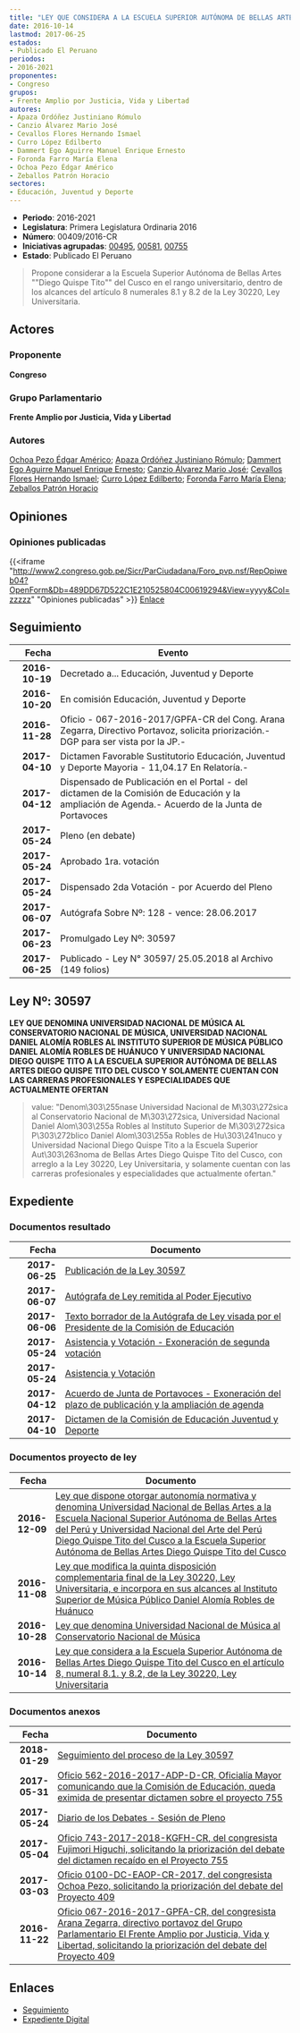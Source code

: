 ```yaml
---
title: "LEY QUE CONSIDERA A LA ESCUELA SUPERIOR AUTÓNOMA DE BELLAS ARTES 'DIEGO QUISPE TITO' DEL CUSCO EN EL ARTÍCULO 8, NUMERAL 8.1, 8.2 DE LA LEY 30220, LEY UNIVERSITARIA"
date: 2016-10-14
lastmod: 2017-06-25
estados:
- Publicado El Peruano
periodos:
- 2016-2021
proponentes:
- Congreso
grupos:
- Frente Amplio por Justicia, Vida y Libertad
autores:
- Apaza Ordóñez Justiniano Rómulo
- Canzio Álvarez Mario José
- Cevallos Flores Hernando Ismael
- Curro López Edilberto
- Dammert Ego Aguirre Manuel Enrique Ernesto
- Foronda Farro María Elena
- Ochoa Pezo Édgar Américo
- Zeballos Patrón Horacio
sectores:
- Educación, Juventud y Deporte
---
```

- **Periodo**: 2016-2021
- **Legislatura**: Primera Legislatura Ordinaria 2016
- **Número**: 00409/2016-CR
- **Iniciativas agrupadas**: [00495](../../00400/00495), [00581](../../00500/00581), [00755](../../00700/00755)
- **Estado**: Publicado El Peruano

> Propone considerar a la Escuela Superior Autónoma de Bellas Artes ""Diego Quispe Tito"" del Cusco en el rango universitario, dentro de los alcances del artículo 8 numerales 8.1 y 8.2 de la Ley 30220, Ley Universitaria.


## Actores

### Proponente

**Congreso**

### Grupo Parlamentario

**Frente Amplio por Justicia, Vida y Libertad**

### Autores

[Ochoa Pezo Édgar Américo](mailto:mailto:eochoa@congreso.gob.pe); [Apaza Ordóñez Justiniano Rómulo](mailto:mailto:japaza@congreso.gob.pe); [Dammert Ego Aguirre Manuel Enrique Ernesto](mailto:mailto:mdammert@congreso.gob.pe); [Canzio Álvarez Mario José](mailto:mailto:mcanzio@congreso.gob.pe); [Cevallos Flores Hernando Ismael](mailto:mailto:hcevallos@congreso.gob.pe); [Curro López Edilberto](mailto:mailto:ecurro@congreso.gob.pe); [Foronda Farro María Elena](mailto:mailto:mforonda@congreso.gob.pe); [Zeballos Patrón Horacio](mailto:mailto:hzeballos@congreso.gob.pe)

## Opiniones

### Opiniones publicadas

{{<iframe "http://www2.congreso.gob.pe/Sicr/ParCiudadana/Foro_pvp.nsf/RepOpiweb04?OpenForm&Db=489DD67D522C1E210525804C00619294&View=yyyy&Col=zzzzz" "Opiniones publicadas" >}}
[Enlace](http://www2.congreso.gob.pe/Sicr/ParCiudadana/Foro_pvp.nsf/RepOpiweb04?OpenForm&Db=489DD67D522C1E210525804C00619294&View=yyyy&Col=zzzzz)


## Seguimiento

| Fecha | Evento |
|------:|--------|
| **2016-10-19** | Decretado a... Educación, Juventud y Deporte |
| **2016-10-20** | En comisión Educación, Juventud y Deporte |
| **2016-11-28** | Oficio - 067-2016-2017/GPFA-CR del Cong. Arana Zegarra, Directivo Portavoz, solicita priorización.-DGP para ser vista por la JP.- |
| **2017-04-10** | Dictamen Favorable Sustitutorio Educación, Juventud y Deporte Mayoria - 11,04.17 En Relatoría.- |
| **2017-04-12** | Dispensado de Publicación en el Portal - del dictamen de la Comisión de Educación y la ampliación de Agenda.- Acuerdo de la Junta de Portavoces |
| **2017-05-24** | Pleno (en debate) |
| **2017-05-24** | Aprobado 1ra. votación |
| **2017-05-24** | Dispensado 2da Votación - por Acuerdo del Pleno |
| **2017-06-07** | Autógrafa Sobre Nº: 128 - vence: 28.06.2017 |
| **2017-06-23** | Promulgado Ley Nº: 30597 |
| **2017-06-25** | Publicado - Ley N° 30597/ 25.05.2018 al Archivo (149 folios) |

## Ley Nº: 30597

**LEY QUE DENOMINA UNIVERSIDAD NACIONAL DE MÚSICA AL CONSERVATORIO NACIONAL DE MÚSICA, UNIVERSIDAD NACIONAL DANIEL ALOMÍA ROBLES AL INSTITUTO SUPERIOR DE MÚSICA PÚBLICO DANIEL ALOMÍA ROBLES DE HUÁNUCO Y UNIVERSIDAD NACIONAL DIEGO QUISPE TITO A LA ESCUELA SUPERIOR AUTÓNOMA DE BELLAS ARTES DIEGO QUISPE TITO DEL CUSCO Y SOLAMENTE CUENTAN CON LAS CARRERAS PROFESIONALES Y ESPECIALIDADES QUE ACTUALMENTE OFERTAN**

> value: "Denom\303\255nase Universidad Nacional de M\303\272sica al Conservatorio Nacional de M\303\272sica, Universidad Nacional Daniel Alom\303\255a Robles al Instituto Superior de M\303\272sica P\303\272blico Daniel Alom\303\255a Robles de Hu\303\241nuco y Universidad Nacional Diego Quispe Tito a la Escuela Superior Aut\303\263noma de Bellas Artes Diego Quispe Tito del Cusco, con arreglo a la Ley 30220, Ley Universitaria, y solamente cuentan con las carreras profesionales y especialidades que actualmente ofertan."


## Expediente

### Documentos resultado

| Fecha | Documento |
|------:|-----------|
| **2017-06-25** | [Publicación de la Ley 30597](http://www.leyes.congreso.gob.pe/Documentos/2016_2021/ADLP/Normas_Legales/30597-LEY.pdf) |
| **2017-06-07** | [Autógrafa de Ley remitida al Poder Ejecutivo](http://www.leyes.congreso.gob.pe/Documentos/2016_2021/Autografas/Ley_y_de_Resolucion_Legislativa/AU0040920170607.pdf) |
| **2017-06-06** | [Texto borrador de la Autógrafa de Ley visada por el Presidente de la Comisión de Educación](http://www.leyes.congreso.gob.pe/Documentos/2016_2021/Texto_Borrador_de_Autografa/BAU0040920170606.pdf) |
| **2017-05-24** | [Asistencia y Votación - Exoneración de segunda votación](http://www.leyes.congreso.gob.pe/Documentos/2016_2021/Asistencia_y_Votacion/Proyectos_de_Ley/Exoneracion_de_Segunda_Votacion/ESV0040920170524.pdf) |
| **2017-05-24** | [Asistencia y Votación](http://www.leyes.congreso.gob.pe/Documentos/2016_2021/Asistencia_y_Votacion/Proyectos_de_Ley/AV0040920170524.pdf) |
| **2017-04-12** | [Acuerdo de Junta de Portavoces - Exoneración del plazo de publicación y la ampliación de agenda](http://www.leyes.congreso.gob.pe/Documentos/2016_2021/Acuerdos/Junta_Portavoces/AJP0040920170412.pdf) |
| **2017-04-10** | [Dictamen de la Comisión de Educación Juventud y Deporte](http://www.leyes.congreso.gob.pe/Documentos/2016_2021/Dictamenes/Proyectos_de_Ley/00495DC10MAY20170410.pdf) |

### Documentos proyecto de ley

| Fecha | Documento |
|------:|-----------|
| **2016-12-09** | [Ley que dispone otorgar autonomía normativa y denomina Universidad Nacional de Bellas Artes a la Escuela Nacional Superior Autónoma de Bellas Artes del Perú y Universidad Nacional del Arte del Perú Diego Quispe Tito del Cusco a la Escuela Superior Autónoma de Bellas Artes Diego Quispe Tito del Cusco](http://www.leyes.congreso.gob.pe/Documentos/2016_2021/Proyectos_de_Ley_y_de_Resoluciones_Legislativas/PL0075520161209..pdf) |
| **2016-11-08** | [Ley que modifica la quinta disposición complementaria final de la Ley 30220, Ley Universitaria, e incorpora en sus alcances al Instituto Superior de Música Público Daniel Alomía Robles de Huánuco](http://www.leyes.congreso.gob.pe/Documentos/2016_2021/Proyectos_de_Ley_y_de_Resoluciones_Legislativas/PL0058120161108..pdf) |
| **2016-10-28** | [Ley que denomina Universidad Nacional de Música al Conservatorio Nacional de Música](http://www.leyes.congreso.gob.pe/Documentos/2016_2021/Proyectos_de_Ley_y_de_Resoluciones_Legislativas/PL0049520161028..pdf) |
| **2016-10-14** | [Ley que considera a la Escuela Superior Autónoma de Bellas Artes Diego Quispe Tito del Cusco en el artículo 8, numeral 8.1. y 8.2, de la Ley 30220, Ley Universitaria](http://www.leyes.congreso.gob.pe/Documentos/2016_2021/Proyectos_de_Ley_y_de_Resoluciones_Legislativas/PL0040920161014..pdf) |

### Documentos anexos

| Fecha | Documento |
|------:|-----------|
| **2018-01-29** | [Seguimiento del proceso de la Ley 30597](http://www.leyes.congreso.gob.pe/Documentos/2016_2021/Seguimiento_de_Proyectos_de_Ley/00409PL20180129.pdf) |
| **2017-05-31** | [Oficio 562-2016-2017-ADP-D-CR, Oficialía Mayor comunicando que la Comisión de Educación, queda eximida de presentar dictamen sobre el proyecto 755](http://www.leyes.congreso.gob.pe/Documentos/2016_2021/Oficios/Oficialia_Mayor/OFICIO-562-2016-2017-ADP.pdf) |
| **2017-05-24** | [Diario de los Debates - Sesión de Pleno](http://www.leyes.congreso.gob.pe/Documentos/2016_2021/ADLP/Diario_Debates/30597_DD.pdf) |
| **2017-05-04** | [Oficio 743-2017-2018-KGFH-CR, del congresista Fujimori Higuchi, solicitando la priorización del debate del dictamen recaído en el Proyecto 755](http://www.leyes.congreso.gob.pe/Documentos/2016_2021/Oficios/Congresistas/OFICIO-743-2017-2018-KGFH-CR.pdf) |
| **2017-03-03** | [Oficio 0100-DC-EAOP-CR-2017, del congresista Ochoa Pezo, solicitando la priorización del debate del Proyecto 409](http://www.leyes.congreso.gob.pe/Documentos/2016_2021/Oficios/Congresistas/OFICIO-0100-DC-EAOP-CR-2017.pdf) |
| **2016-11-22** | [Oficio 067-2016-2017-GPFA-CR, del congresista Arana Zegarra, directivo portavoz del Grupo Parlamentario El Frente Amplio por Justicia, Vida y Libertad, solicitando la priorización del debate del Proyecto 409](http://www.leyes.congreso.gob.pe/Documentos/2016_2021/Oficios/Grupos_Parlamentarios/OFICIO-067-2016-2017-GPFA-CR.pdf) |

## Enlaces

- [Seguimiento](http://www2.congreso.gob.pe/Sicr/TraDocEstProc/CLProLey2016.nsf/f7fff46988ca05b1052578e100829cc7/29c336d764ddd3020525804c0079c835?OpenDocument)
- [Expediente Digital](http://www2.congreso.gob.pe/Sicr/TraDocEstProc/Expvirt_2011.nsf/visbusqptramdoc1621/00409?opendocument)

